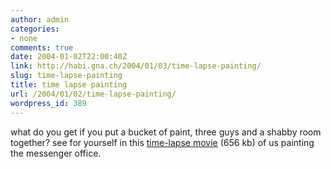 ```yaml
---
author: admin
categories:
- none
comments: true
date: 2004-01-02T22:00:40Z
link: http://habi.gna.ch/2004/01/03/time-lapse-painting/
slug: time-lapse-painting
title: time lapse painting
url: /2004/01/02/time-lapse-painting/
wordpress_id: 389
---
```


what do you get if you put a bucket of paint, three guys and a shabby room together?
see for yourself in this [time-lapse movie](http://habi.gna.ch/blog/images/zentrale_streichen.mov) (656 kb) of us painting the messenger office.
